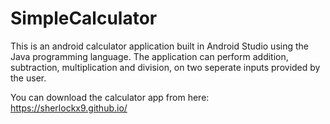 # SimpleCalculator

This is an android calculator application built in Android Studio using the Java programming language. The application can perform addition, subtraction,
multiplication and division, on two seperate inputs provided by the user.


You can download the calculator app from here: https://sherlockx9.github.io/
